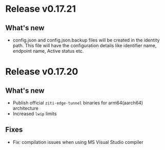 # Release v0.17.21

## What's new
* config.json and config.json.backup files will be created in the identity path. This file will have the configuration details like identifier name, endpoint name, Active status etc.

# Release v0.17.20

## What's new

* Publish official `ziti-edge-tunnel` binaries for arm64(aarch64) architecture
* Increased `lwip` limits

## Fixes

* Fix: compilation issues when using MS Visual Studio compiler